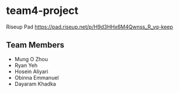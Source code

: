 # team4-project

Riseup Pad
https://pad.riseup.net/p/H9d3HHx6M4Qwnss_R_vq-keep

## Team Members
* Mung O Zhou
* Ryan Yeh
* Hosein Aliyari
* Obinna Emmanuel 
* Dayaram Khadka
